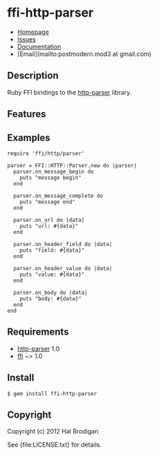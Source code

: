 # ffi-http-parser

* [Homepage](https://github.com/postmodern/ffi-http-parser#readme)
* [Issues](https://github.com/postmodern/ffi-http-parser/issues)
* [Documentation](http://rubydoc.info/gems/ffi-http-parser/frames)
* [Email](mailto:postmodern.mod3 at gmail.com)

## Description

Ruby FFI bindings to the [http-parser][1] library.

## Features

## Examples

    require 'ffi/http/parser'

    parser = FFI::HTTP::Parser.new do |parser|
      parser.on_message_begin do
        puts "message begin"
      end

      parser.on_message_complete do
        puts "message end"
      end

      parser.on_url do |data|
        puts "url: #{data}"
      end

      parser.on_header_field do |data|
        puts "field: #{data}"
      end

      parser.on_header_value do |data|
        puts "value: #{data}"
      end

      parser.on_body do |data|
        puts "body: #{data}"
      end
    end

## Requirements

* [http-parser](https://github.com/joyent/http-parser#readme) 1.0
* [ffi](https://github.com/ffi/ffi#readme) ~> 1.0

## Install

    $ gem install ffi-http-parser

## Copyright

Copyright (c) 2012 Hal Brodigan

See {file:LICENSE.txt} for details.

[1]: https://github.com/joyent/http-parser
